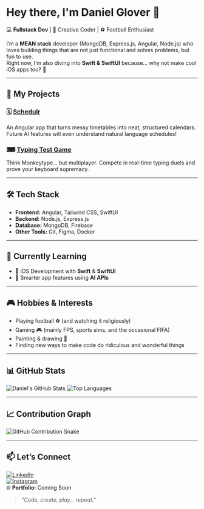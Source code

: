 # Hey there, I'm Daniel Glover 👋

💻 **Fullstack Dev** | 🎨 Creative Coder | ⚽ Football Enthusiast

I’m a **MEAN stack** developer (MongoDB, Express.js, Angular, Node.js) who loves building things that are not just functional and solves problems, but fun to use.  
Right now, I’m also diving into **Swift & SwiftUI** because… why not make cool iOS apps too? 📱

---

## 🚀 My Projects

### 🗓 [Schedulr](https://github.com/Glover69/Schedulr)
An Angular app that turns messy timetables into neat, structured calendars. Future AI features will even understand natural language schedules!

### ⌨ [Typing Test Game](https://github.com/Glover69/typing-test-game)
Think Monkeytype… but multiplayer. Compete in real-time typing duels and prove your keyboard supremacy.

---

## 🛠 Tech Stack
- **Frontend:** Angular, Tailwind CSS, SwiftUI
- **Backend:** Node.js, Express.js
- **Database:** MongoDB, Firebase
- **Other Tools:** Git, Figma, Docker

---

## 🎯 Currently Learning
- 📱 iOS Development with **Swift** & **SwiftUI**
- 🤖 Smarter app features using **AI APIs**

---

## 🎮 Hobbies & Interests
- Playing football ⚽ (and watching it religiously)
- Gaming 🎮 (mainly FPS, sports sims, and the occasional FIFA)
- Painting & drawing 🎨
- Finding new ways to make code do ridiculous and wonderful things

---

## 📊 GitHub Stats
![Daniel's GitHub Stats](https://github-readme-stats.vercel.app/api?username=Glover69&show_icons=true&theme=tokyonight)
![Top Languages](https://github-readme-stats.vercel.app/api/top-langs/?username=Glover69&layout=compact&theme=tokyonight)

---

## 📈 Contribution Graph
![GitHub Contribution Snake](https://github.com/Glover69/Glover69/blob/output/github-contribution-grid-snake.svg)

---

## 📫 Let’s Connect
[![LinkedIn](https://img.shields.io/badge/LinkedIn-0077B5?style=flat-square&logo=linkedin&logoColor=white)](https://linkedin.com/in/daniel-glover)  
[![Instagram](https://img.shields.io/badge/Instagram-E4405F?style=flat-square&logo=instagram&logoColor=white)](https://www.instagram.com/glo._ver?igsh=aDZmeHpzYWYzbWpn&utm_source=qr)  
🌐 **Portfolio:** Coming Soon

> _"Code, create, play… repeat."_  
